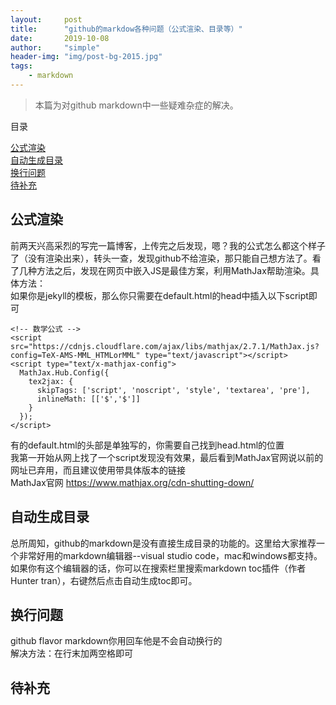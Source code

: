 ```yaml
---
layout:     post
title:      "github的markdow各种问题（公式渲染、目录等）"
date:       2019-10-08
author:     "simple"
header-img: "img/post-bg-2015.jpg"
tags:
    - markdown
---
```


>本篇为对github markdown中一些疑难杂症的解决。



目录

<!-- TOC -->

 [公式渲染](#公式渲染)  
 [自动生成目录](#自动生成目录)  
 [换行问题](#换行问题)  
 [待补充](#待补充)  

<!-- /TOC -->

##  公式渲染
前两天兴高采烈的写完一篇博客，上传完之后发现，嗯？我的公式怎么都这个样子了（没有渲染出来），转头一查，发现github不给渲染，那只能自己想方法了。看了几种方法之后，发现在网页中嵌入JS是最佳方案，利用MathJax帮助渲染。具体方法：  
如果你是jekyll的模板，那么你只需要在default.html的head中插入以下script即可

```
<!-- 数学公式 -->
<script src="https://cdnjs.cloudflare.com/ajax/libs/mathjax/2.7.1/MathJax.js?config=TeX-AMS-MML_HTMLorMML" type="text/javascript"></script>
<script type="text/x-mathjax-config">
  MathJax.Hub.Config({
    tex2jax: {
      skipTags: ['script', 'noscript', 'style', 'textarea', 'pre'],
      inlineMath: [['$','$']]
    }
  });
</script>
```

有的default.html的头部是单独写的，你需要自己找到head.html的位置  
我第一开始从网上找了一个script发现没有效果，最后看到MathJax官网说以前的网址已弃用，而且建议使用带具体版本的链接  
MathJax官网 https://www.mathjax.org/cdn-shutting-down/

##  自动生成目录
总所周知，github的markdown是没有直接生成目录的功能的。这里给大家推荐一个非常好用的markdown编辑器--visual studio code，mac和windows都支持。如果你有这个编辑器的话，你可以在搜索栏里搜索markdown toc插件（作者Hunter tran），右键然后点击自动生成toc即可。

## 换行问题
github flavor markdown你用回车他是不会自动换行的  
解决方法：在行末加两空格即可


## 待补充
